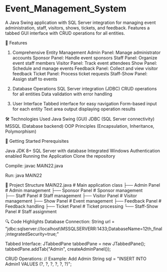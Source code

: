 # Event_Management_System
A Java Swing application with SQL Server integration for managing event administration, staff, visitors, shows, tickets, and feedback. Features a tabbed GUI interface with CRUD operations for all entities.

📌 Features
1. Comprehensive Entity Management
Admin Panel: Manage administrator accounts
Sponsor Panel: Handle event sponsors
Staff Panel: Organize event staff members
Visitor Panel: Track event attendees
Show Panel: Schedule and manage events
Feedback Panel: Collect and view visitor feedback
Ticket Panel: Process ticket requests
Staff-Show Panel: Assign staff to events

2. Database Operations
SQL Server integration (JDBC)
CRUD operations for all entities
Data validation with error handling

3. User Interface
Tabbed interface for easy navigation
Form-based input for each entity
Text area output displaying operation results

🛠️ Technologies Used
Java Swing (GUI)
JDBC (SQL Server connectivity)
MSSQL (Database backend)
OOP Principles (Encapsulation, Inheritance, Polymorphism)

🚀 Getting Started
Prerequisites

Java JDK 8+
SQL Server with database 
Integrated Windows Authentication enabled
Running the Application
Clone the repository

Compile:
javac MAIN22.java

Run:
java MAIN22

📂 Project Structure
MAIN22.java                 # Main application class
  ├── Admin Panel           # Admin management
  ├── Sponsor Panel         # Sponsor management  
  ├── Staff Panel           # Staff management
  ├── Visitor Panel         # Visitor management
  ├── Show Panel            # Event management
  ├── Feedback Panel        # Feedback handling
  ├── Ticket Panel          # Ticket processing
  └── Staff-Show Panel      # Staff assignment
  
🔍 Code Highlights
Database Connection:
String url = "jdbc:sqlserver://localhost\\MSSQLSERVERR:1433;DatabaseName=12th_final;integratedSecurity=true;"

Tabbed Interface:
JTabbedPane tabbedPane = new JTabbedPane();
tabbedPane.addTab("Admin", createAdminPanel());

CRUD Operations:
// Example: Add Admin
String sql = "INSERT INTO Admin1 VALUES (?, ?, ?, ?, ?, ?)";
